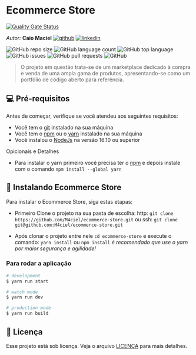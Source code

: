 # Ecommerce Store

[![Quality Gate Status](https://sonarcloud.io/api/project_badges/measure?project=M4ciel_ecommerce-store&metric=alert_status)](https://sonarcloud.io/summary/new_code?id=M4ciel_ecommerce-store)

*Autor:*  **Caio Maciel**
[![github](https://img.shields.io/badge/GitHub-100000?style=for-the-badge&logo=github&logoColor=white)](https://github.com/M4ciel) [![linkedin](https://img.shields.io/badge/LinkedIn-0077B5?style=for-the-badge&logo=linkedin&logoColor=white)](https://www.linkedin.com/in/caio-maciel/)

![GitHub repo size](https://img.shields.io/github/repo-size/M4ciel/ecommerce-store?style=for-the-badge)
![GitHub language count](https://img.shields.io/github/languages/count/M4ciel/ecommerce-store?style=for-the-badge)
![GitHub top language](https://img.shields.io/badge/React-20232A?style=for-the-badge&logo=react&logoColor=61DAFB)
![GitHub issues](https://img.shields.io/github/issues/M4ciel/ecommerce-store?style=for-the-badge)
![GitHub pull requests](https://img.shields.io/github/issues-pr/M4ciel/ecommerce-store?style=for-the-badge)
![GitHub](https://img.shields.io/github/license/M4ciel/ecommerce-store?style=for-the-badge)

> O projeto em questão trata-se de um marketplace dedicado à compra e venda de uma ampla gama de produtos, apresentando-se como um portfólio de código aberto para referência.

## 💻 Pré-requisitos

Antes de começar, verifique se você atendeu aos seguintes requisitos:

- Você tem o [git](https://git-scm.com) instalado na sua máquina
- Você tem o [npm](https://www.npmjs.com) ou o [yarn](https://yarnpkg.com) instalado na sua máquina
- Você instalou o [NodeJs](https://nodejs.org/en) na versão 16.10 ou superior

Opicionais e Detalhes

- Para instalar o yarn primeiro você precisa ter o [npm](https://www.npmjs.com) e depois instale com o comando `npm install --global yarn`

## 🚀 Instalando Ecommerce Store

Para instalar o Ecommerce Store, siga estas etapas:

- Primeiro Clone o projeto na sua pasta de escolha:
 http: `git clone https://github.com/M4ciel/ecommerce-store.git`
 ou
 ssh: `git clone git@github.com:M4ciel/ecommerce-store.git`

- Após clonar o projeto entre nele `cd ecommerce-store` e execute o comando:
 `yarn install` ou `npm install`
 *é recomendado que use o yarn por maior segurança e agilidade!*

### Para rodar a aplicação

```bash
# development
$ yarn run start

# watch mode
$ yarn run dev

# production mode
$ yarn run build
```

## 📝 Licença

Esse projeto está sob licença. Veja o arquivo [LICENÇA](LICENSE.md) para mais detalhes.